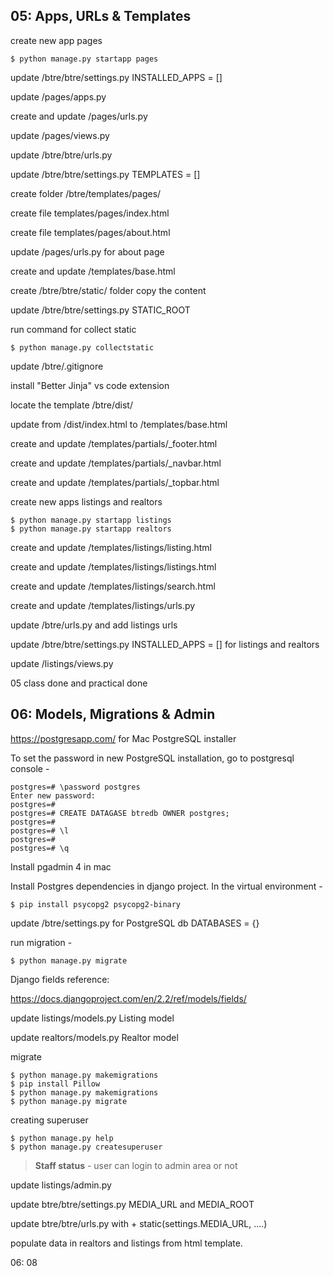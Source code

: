 ## 05: Apps, URLs & Templates

create new app pages
```
$ python manage.py startapp pages

```

update /btre/btre/settings.py INSTALLED_APPS = []

update /pages/apps.py

create and update /pages/urls.py

update /pages/views.py

update /btre/btre/urls.py

update /btre/btre/settings.py TEMPLATES = [] 

create folder /btre/templates/pages/

create file templates/pages/index.html

create file templates/pages/about.html

update /pages/urls.py for about page

create and update /templates/base.html

create /btre/btre/static/ folder copy the content

update /btre/btre/settings.py STATIC_ROOT

run command for collect static
```
$ python manage.py collectstatic
```

update /btre/.gitignore

install "Better Jinja" vs code extension

locate the template /btre/dist/

update from /dist/index.html to /templates/base.html

create and update /templates/partials/_footer.html

create and update /templates/partials/_navbar.html

create and update /templates/partials/_topbar.html

create new apps listings and realtors
```
$ python manage.py startapp listings
$ python manage.py startapp realtors
```

create and update /templates/listings/listing.html

create and update /templates/listings/listings.html

create and update /templates/listings/search.html

create and update /templates/listings/urls.py

update /btre/urls.py and add listings urls

update /btre/btre/settings.py INSTALLED_APPS = [] for listings and realtors

update /listings/views.py

05 class done and practical done

## 06: Models, Migrations & Admin

https://postgresapp.com/ for Mac PostgreSQL installer

To set the password in new PostgreSQL installation, go to postgresql console -
```
postgres=# \password postgres
Enter new password: 
postgres=# 
postgres=# CREATE DATAGASE btredb OWNER postgres;
postgres=# 
postgres=# \l
postgres=# 
postgres=# \q
```

Install pgadmin 4 in mac

Install Postgres dependencies in django project. In the virtual environment - 
```
$ pip install psycopg2 psycopg2-binary
```

update /btre/settings.py for PostgreSQL db DATABASES = {} 

run migration - 
```
$ python manage.py migrate

```
Django fields reference:

https://docs.djangoproject.com/en/2.2/ref/models/fields/


update listings/models.py Listing model

update realtors/models.py Realtor model

migrate
```
$ python manage.py makemigrations
$ pip install Pillow
$ python manage.py makemigrations
$ python manage.py migrate
```

creating superuser
```
$ python manage.py help
$ python manage.py createsuperuser
```

> **Staff status** - user can login to admin area or not

update listings/admin.py

update btre/btre/settings.py MEDIA_URL and MEDIA_ROOT

update btre/btre/urls.py with + static(settings.MEDIA_URL, ....)

populate data in realtors and listings from html template.

06: 08